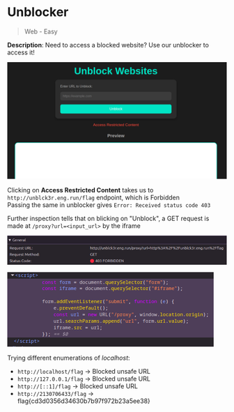 # Unblocker

> Web - Easy

**Description**: Need to access a blocked website? Use our unblocker to access it!

![image](./images/unblocker0.png)

Clicking on **Access Restricted Content** takes us to `http://unblck3r.eng.run/flag` endpoint, which is Forbidden \
Passing the same in unblocker gives `Error: Received status code 403`

Further inspection tells that on blicking on "Unblock", a GET request is made at `/proxy?url=<input_url>` by the iframe

![image](./images/unblocker1.png)

![image](./images/unblocker2.png)

Trying different enumerations of *localhost*:

- `http://localhost/flag` -> Blocked unsafe URL
- `http://127.0.0.1/flag` -> Blocked unsafe URL
- `http://[::1]/flag` -> Blocked unsafe URL
- `http://2130706433/flag` -> flag{cd3d0356d34630b7b97f972b23a5ee38}
